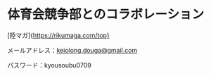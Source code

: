 # 体育会競争部とのコラボレーション

[陸マガ]{https://rikumaga.com/top}

メールアドレス：keiolong.douga@gmail.com

パスワード：kyousoubu0709
